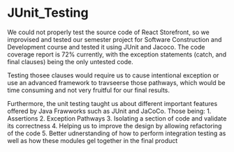 # JUnit_Testing

We could not properly test the source code of React Storefront, so we improvised and tested our semester project for Software Construction and Development course and tested it using JUnit and Jacoco. The code coverage report is 72% currently, with the exception statements (catch, and final clauses) being the only untested code. 

Testing thosee clauses would require us to cause intentional exception or use an advanced framework to travseerse those pathways, which would be time consuming and not very fruitful for our final results. 

Furthermore, the unit testing taught us about different important features offered by Java Frawworks such as JUnit and JaCoCo. Those being:
    1. Assertions
    2. Exception Pathways
    3. Isolating a section of code and validate its correctness
    4. Helping us to improve the design by allowing refactoring of the code
    5. Better udnerstanding of how to perform integration testing as well as how these modules gel together in the final product